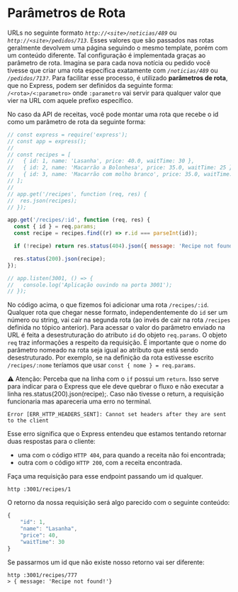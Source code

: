 # Parâmetros de Rota
URLs no seguinte formato *`http://<site>/noticias/489`* ou *`http://<site>/pedidos/713`*. Esses valores que são passados nas rotas geralmente devolvem uma página seguindo o mesmo template, porém com um conteúdo diferente. Tal configuração é implementada graças ao parâmetro de rota. Imagina se para cada nova notícia ou pedido você tivesse que criar uma rota específica exatamente com *`/noticias/489`* ou *`/pedidos/713?`*. Para facilitar esse processo, é utilizado **parâmetros de rota**, que no Express, podem ser definidos da seguinte forma: `/<rota>/<:parametro>` onde `:parametro` vai servir para qualquer valor que vier na URL com aquele prefixo específico.

No caso da API de receitas, você pode montar uma rota que recebe o id como um parâmetro de rota da seguinte forma:
```js
// const express = require('express');
// const app = express();
//
// const recipes = [
//   { id: 1, name: 'Lasanha', price: 40.0, waitTime: 30 },
//   { id: 2, name: 'Macarrão a Bolonhesa', price: 35.0, waitTime: 25 },
//   { id: 3, name: 'Macarrão com molho branco', price: 35.0, waitTime: 25 },
// ];
//
// app.get('/recipes', function (req, res) {
// 	res.json(recipes);
// });

app.get('/recipes/:id', function (req, res) {
  const { id } = req.params;
  const recipe = recipes.find((r) => r.id === parseInt(id));

  if (!recipe) return res.status(404).json({ message: 'Recipe not found!'});

  res.status(200).json(recipe);
});

// app.listen(3001, () => {
//   console.log('Aplicação ouvindo na porta 3001');
// });
```

No código acima, o que fizemos foi adicionar uma rota `/recipes/:id`. Qualquer rota que chegar nesse formato, independentemente do `id` ser um número ou string, vai cair na segunda rota (ao invés de cair na rota `/recipes` definida no tópico anterior). Para acessar o valor do parâmetro enviado na URL é feita a desestruturação do atributo `id` do objeto `req.params`. O objeto `req` traz informações a respeito da requisição. É importante que o nome do parâmetro nomeado na rota seja igual ao atributo que está sendo desestruturado. Por exemplo, se na definição da rota estivesse escrito `/recipes/:nome` teríamos que usar `const { nome } = req.params`.

⚠️ Atenção: Perceba que na linha com o `if` possui um `return`. Isso serve para indicar para o Express que ele deve quebrar o fluxo e não executar a linha res.status(200).json(recipe);. Caso não tivesse o return, a requisição funcionaria mas apareceria uma erro no terminal.
```
Error [ERR_HTTP_HEADERS_SENT]: Cannot set headers after they are sent to the client
```

Esse erro significa que o Express entendeu que estamos tentando retornar duas respostas para o cliente:
- uma com o código `HTTP 404`, para quando a receita não foi encontrada;
- outra com o código `HTTP 200`, com a receita encontrada.

Faça uma requisição para esse endpoint passando um id qualquer.
```
http :3001/recipes/1
```

O retorno da nossa requisição será algo parecido com o seguinte conteúdo:
```js
{
    "id": 1,
    "name": "Lasanha",
    "price": 40,
    "waitTime": 30
}
```

Se passarmos um id que não existe nosso retorno vai ser diferente:
```
http :3001/recipes/777
> { message: 'Recipe not found!'}
```
